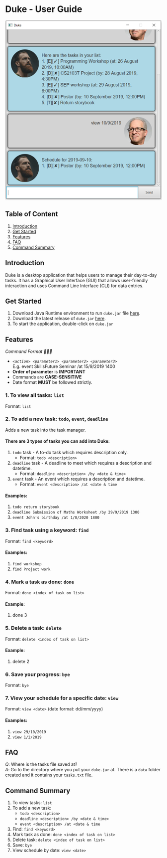 # Duke - User Guide
![Image of Task Manager](Ui.png)

## Table of Content
1. [Introduction](#introduction)
2. [Get Started](#get-started)
3. [Features](#features)
4. [FAQ](#faq)
5. [Command Summary](#command-summary)

## Introduction
Duke is a desktop application that helps users to manage their day-to-day tasks.
It has a Graphical User Interface (GUI) that allows user-friendly interaction 
and uses Command Line Interface (CLI) for data entries.

## Get Started

1. Download Java Runtime environment to run `duke.jar` file [here](https://www.java.com/en/download/).
2. Download the latest release of `duke.jar` [here](https://github.com/junnbang/duke/releases).
3. To start the application, double-click on `duke.jar`

## Features
*Command Format 🌟🌟🌟*
- *`<action> <parameter1> <parameter2> <parameter3>`* <br />
E.g. event SkillsFuture Seminar /at 15/9/2019 1400
- **Order of parameter** is **IMPORTANT**
- Commands are **CASE-SENSITIVE**
- Date format **MUST** be followed strictly.

### 1. To view all tasks: **`list`**
Format: `list`
### 2. To add a new task: **`todo`**, **`event`**, **`deadline`**
Adds a new task into the task manager. <br />
#### There are 3 types of tasks you can add into Duke:
1. `todo` task - A to-do task which requires description only.
    - Format: `todo <description>`
2. `deadline` task - A deadline to meet which requires a description and datetime.
    - Format: `deadline <description> /by <date & time>`
3. `event` task - An event which requires a description and datetime.
    - Format: `event <description> /at <date & time`
    
#### Examples:
1. `todo return storybook`
2. `deadline Submission of Maths Worksheet /by 29/9/2019 1300`
3. `event John's birthday /at 1/8/2020 1800`

### 3. Find task using a keyword: **`find`**
Format: `find <keyword>`

#### Examples:
1. `find workshop`
2. `find Project work`

### 4. Mark a task as done: **`done`**
Format: `done <index of task on list>`

#### Example:
1. done 3

### 5. Delete a task: **`delete`**
Format: `delete <index of task on list>`

#### Example:
1. delete 2

### 6. Save your progress: **`bye`**
Format: `bye`

### 7. View your schedule for a specific date: **`view`**
Format: `view <date>` (date format: dd/mm/yyyy)

#### Examples:
1. `view 29/10/2019`
2. `view 1/2/2019`

## FAQ
*Q*: Where is the tasks file saved at? <br />
*A*: Go to the directory where you put your `duke.jar` at. 
There is a `data` folder created and it contains your `tasks.txt` file.

## Command Summary
1. To view tasks: `list`
2. To add a new task:
	- `todo <description>`
	- `deadline <description> /by <date & time>`
	- `event <description> /at <date & time`
3. Find: `find <keyword>`
4. Mark task as done: `done <index of task on list>`
5. Delete task: `delete <index of task on list>`
6. Save: `bye`
7. View schedule by date: `view <date>`
